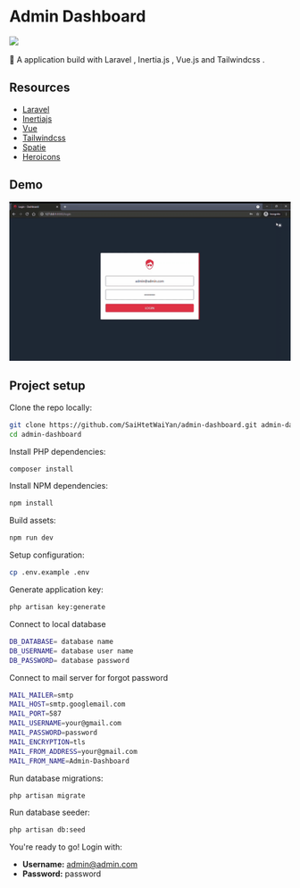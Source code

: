 # Admin Dashboard

<a href="https://github.com/SaiHtetWaiYan/admin-dashboard/blob/main/LICENSE">
    <img src="https://img.shields.io/github/license/SaiHtetWaiYan/admin-dashboard">
</a>


🧶 A application build with Laravel , Inertia.js , Vue.js and Tailwindcss  .

## Resources
- [Laravel](https://laravel.com)
- [Inertiajs](https://inertiajs.com)
- [Vue](https://vuejs.org)
- [Tailwindcss](https://tailwindcss.com)
- [Spatie](https://spatie.be/docs/laravel-permission/v4/introduction)
- [Heroicons](https://heroicons.dev)


## Demo



![](Demo.gif)



## Project setup

Clone the repo locally:

```sh
git clone https://github.com/SaiHtetWaiYan/admin-dashboard.git admin-dashboard
cd admin-dashboard
```

Install PHP dependencies:

```sh
composer install
```

Install NPM dependencies:

```sh
npm install
```

Build assets:

```sh
npm run dev
```

Setup configuration:

```sh
cp .env.example .env
```

Generate application key:

```sh
php artisan key:generate
```

Connect to local database

```sh
DB_DATABASE= database name
DB_USERNAME= database user name
DB_PASSWORD= database password
```

Connect to mail server for forgot password

```sh
MAIL_MAILER=smtp
MAIL_HOST=smtp.googlemail.com
MAIL_PORT=587
MAIL_USERNAME=your@gmail.com
MAIL_PASSWORD=password
MAIL_ENCRYPTION=tls
MAIL_FROM_ADDRESS=your@gmail.com
MAIL_FROM_NAME=Admin-Dashboard
```

Run database migrations:

```sh
php artisan migrate
```

Run database seeder:

```sh
php artisan db:seed
```

You're ready to go! Login with:

- **Username:** admin@admin.com
- **Password:** password
